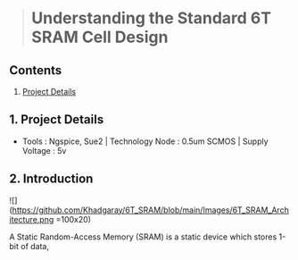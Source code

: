 > # Understanding the Standard 6T SRAM Cell Design
## Contents
1. [Project Details](#1-Project-Details)
## 1. Project Details
- Tools : Ngspice, Sue2 | Technology Node : 0.5um SCMOS | Supply Voltage : 5v
## 2. Introduction
![](https://github.com/Khadgaray/6T_SRAM/blob/main/Images/6T_SRAM_Architecture.png =100x20)

A Static Random-Access Memory (SRAM) is a static device which stores 1-bit of data,
